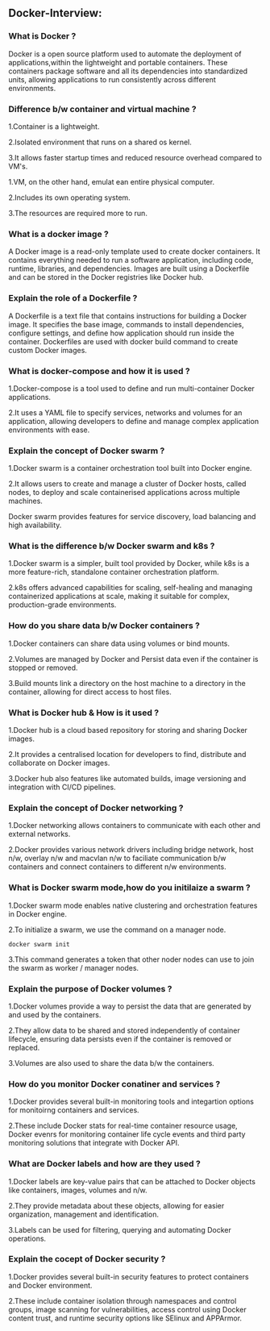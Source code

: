 
## Docker-Interview:  

### What is Docker ?
  
Docker is a open source platform used to automate the deployment of applications,within the lightweight and portable containers.
These containers package software and all its dependencies into standardized units, allowing applications to run consistently across different environments.

### Difference b/w container and virtual machine ?

1.Container is a lightweight.

2.Isolated environment that runs on a shared os kernel.

3.It allows faster startup times and reduced resource overhead compared to VM's.

1.VM, on the other hand, emulat ean entire physical computer.

2.Includes its own operating system.

3.The resources are required more to run.

### What is a docker image ?

A Docker image is a read-only template used to create docker containers.
It contains everything needed to run a software application, including code, runtime, libraries, and dependencies.
Images are built using a Dockerfile and can be stored in the Docker registries like Docker hub.

### Explain the role of a Dockerfile ?

A Dockerfile is a text file that contains instructions for building a Docker image.
It specifies the base image, commands to install dependencies, configure settings, and define how application should run inside the container.
Dockerfiles are used with docker build command to create custom Docker images.

### What is docker-compose and how it is used ?

1.Docker-compose is a tool used to define and run multi-container Docker applications.

2.It uses a YAML file to specify services, networks and volumes for an application, allowing developers to define and manage complex application environments with ease.

### Explain the concept of Docker swarm ?

1.Docker swarm is a container orchestration tool built into Docker engine.

2.It allows users to create and manage a cluster of Docker hosts, called nodes, to deploy and scale containerised applications across multiple machines.

Docker swarm provides features for service discovery, load balancing and high availability.

### What is the difference b/w Docker swarm and k8s ?

1.Docker swarm is a simpler, built tool provided by Docker, while k8s is a more feature-rich, standalone container orchestration platform.

2.k8s offers advanced capabilities for scaling, self-healing and managing containerized applications at scale, making it suitable for complex, production-grade environments.

### How do you share data b/w Docker containers ?

1.Docker containers can share data using volumes or bind mounts.

2.Volumes are managed by Docker and Persist data even if the container is stopped or removed.

3.Build mounts link a directory on the host machine to a directory in the container, allowing for direct access to host files.

### What is Docker hub & How is it used ?

1.Docker hub is a cloud based repository for storing and sharing Docker images.

2.It provides a centralised location for developers to find, distribute and collaborate on Docker images.

3.Docker hub also features like automated builds, image versioning and integration with CI/CD pipelines.

### Explain the concept of Docker networking ?

1.Docker networking allows containers to communicate with each other and external networks.

2.Docker provides various network drivers including bridge network, host n/w, overlay n/w and macvlan n/w to faciliate communication b/w containers and connect containers to different n/w environments.

### What is Docker swarm mode,how do you initilaize a swarm ?

1.Docker swarm mode enables native clustering and orchestration features in Docker engine.

2.To initialize a swarm, we use the command on a manager node.

```
docker swarm init
```

3.This command generates a token that other noder nodes can use to join the swarm as worker / manager nodes.

### Explain the purpose of Docker volumes ?

1.Docker volumes provide a way to persist the data that are generated by and used by the containers.

2.They allow data to be shared and stored independently of container lifecycle, ensuring data persists even if the container is removed or replaced.

3.Volumes are also used to share the data b/w the containers.

### How do you monitor Docker conatiner and services ?

1.Docker provides several built-in monitoring tools and integartion options for monitoirng containers and services.

2.These include Docker stats for real-time container resource usage, Docker evenrs for monitoring container life cycle events and third party monitoring solutions that integrate with Docker API.

### What are Docker labels and how are they used ?

1.Docker labels are key-value pairs that can be attached to Docker objects like containers, images, volumes and n/w.

2.They provide metadata about these objects, allowing for easier organization, management and identification.

3.Labels can be used for filtering, querying and automating Docker operations.

### Explain the cocept of Docker security ?

1.Docker provides several built-in security features to protect containers and Docker environment.

2.These include container isolation through namespaces and control groups, image scanning for vulnerabilities, access control using Docker content trust, and runtime security options like SElinux and APPArmor.




